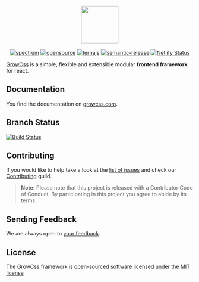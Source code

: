 <p align="center">
    <a href="https://growcss.com" target="_blank">
        <img src=".github/growcss.png?raw=true" height="100">
    </a>
    <br>
    <br>
    <a href="https://spectrum.chat/growcss"><img alt="spectrum" src="https://img.shields.io/badge/join%20the%20community-on%20spectrum-7B16FF.svg?style=flat-square"></a>
    <a href="http://opensource.org/licenses/MIT"><img alt="opensource" src="https://img.shields.io/badge/license-MIT-brightgreen.svg?style=flat-square"></a>
    <a href="https://lernajs.io"><img alt="lernajs" src="https://img.shields.io/badge/maintained%20with-lerna-cc00ff.svg?style=flat-square"></a>
    <a href="https://semantic-release.gitbook.io"><img alt="semantic-release" src="https://img.shields.io/badge/%20%20%F0%9F%93%A6-semantic--release-e10079.svg?style=flat-square"></a>
    <a href="https://app.netlify.com/sites/infallible-mccarthy-7b24be/deploys"><img alt="Netlify Status" src="https://api.netlify.com/api/v1/badges/2fb019d3-79ad-4149-be85-f8a6210d53a6/deploy-status" /></a>
</p>

[GrowCss][1] is a simple, flexible and extensible modular **frontend framework** for react.

Documentation
-------------

You find the documentation on [growcss.com][1].

Branch Status
------------

[![Build Status](https://img.shields.io/travis/growcss/growcss.svg?branch=master&style=flat-square)](https://travis-ci.org/growcss/growcss)

Contributing
------------

If you would like to help take a look at the [list of issues][2] and check our [Contributing](CONTRIBUTING.md) guild.

> **Note:** Please note that this project is released with a Contributor Code of Conduct. By participating in this project you agree to abide by its terms.

Sending Feedback
------------

We are always open to [your feedback][2].

License
---------------

The GrowCss framework is open-sourced software licensed under the [MIT license](http://opensource.org/licenses/MIT)

[1]: https://growcss.com
[2]: http://github.com/growcss/growcss/issues
